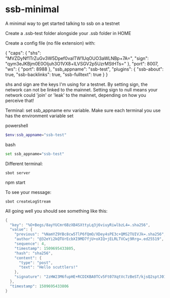 # ssb-minimal

A minimal way to get started talking to ssb on a testnet

Create a .ssb-test folder alongside your .ssb folder in HOME

Create a config file (no file extension) with:

{
  "caps": {
    "shs": "MVZDyNf1TrZuGv3W5Dpef0vaITW1UqOUO3aWLNBp+7A=",
    "sign": "qym3eJKBjm0E0OIjuh3O1VX8+lLVSGV2p5UzrMStHTs="
  },
  "port": 8007,
  "ws": {
    "port": 8988
  },
  "ssb_appname": "ssb-test",
  "plugins": {
    "ssb-about": true,
    "ssb-backlinks": true,
    "ssb-fulltext": true
  }
}

shs and sign are the keys I'm using for a testnet. By setting sign, the network can not be linked to the mainnet. Setting sign to null means your network could 'join' or 'leak' to the mainnet, depending on how you perceive that!

Terminal: set ssb_appname env variable. Make sure each terminal you use has the environment variable set

powershell
```powershell
$env:ssb_appname="ssb-test"
```
bash
```bash
set ssb_appname="ssb-test"
```

Different terminal:
```
sbot server
```

npm start

To see your message:
```
sbot createLogStream
```

All going well you should see something like this:
```powershell
{
  "key": "%O+Begs/8ayYUCmr6BzXB4SXttyLq3j6viuyRiwlbzL4=.sha256",
  "value": {
    "previous": "%NamYZ9YBc8cw5TlP6fQmO/XDey4sPE3c+QMS2TUIVJk=.sha256",
    "author": "@32eYi2kQTUrEcbXI9MD7fjU+oXIQ+jELRLTVCwj9Rrg=.ed25519",
    "sequence": 4,
    "timestamp": 1509695433805,
    "hash": "sha256",
    "content": {
      "type": "post",
      "text": "Hello scuttlers!"
    },
    "signature": "2zHW23M6fupHE+RCDIKBA0TCv5Ft07XqtVc7zBeST/kjsQ2sptJ012tvrj+sBiYG8O3HRkebEeWJC/Jf5EU3Ag==.sig.ed25519"
  },
  "timestamp": 1509695433806
}
```